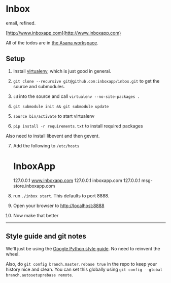 # Inbox

email, refined.

[http://www.inboxapp.com](http://www.inboxapp.com)

All of the todos are in [the Asana workspace](https://app.asana.com/0/4983727800919/4983727800919).


## Setup

1. Install [virtualenv](http://www.virtualenv.org/en/latest/), which is just good in general.

2. `git clone --recursive git@github.com:inboxapp/inbox.git` to get the source and submodules.


3. `cd` into the source and call `virtualenv --no-site-packages .`

4. `git submodule init && git submodule update`

5. `source bin/activate` to start virtualenv

6. `pip install -r requirements.txt` to install required packages

Also need to install libevent and then gevent.

7. Add the following to `/etc/hosts`

    # InboxApp
    127.0.0.1   www.inboxapp.com
    127.0.0.1   inboxapp.com
    127.0.0.1   msg-store.inboxapp.com

8. run `./inbox start`. This defaults to port 8888.

9. Open your browser to [http://localhost:8888](http://localhost:8888)

10. Now make that better


<hr/>

## Style guide and git notes

We'll just be using the [Google Python style guide](http://google-styleguide.googlecode.com/svn/trunk/pyguide.html). No need to reinvent the wheel.

Also, do `git config branch.master.rebase true` in the repo to keep your history nice and clean. You can set this globally using `git config --global branch.autosetuprebase remote`.
